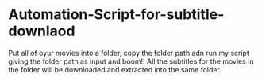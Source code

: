 # Automation-Script-for-subtitle-downlaod
Put all of oyur movies into a folder, copy the folder path adn run my script giving the folder path as input and boom!! All the subtitles for the movies in the folder will be downloaded and extracted into the same folder.
